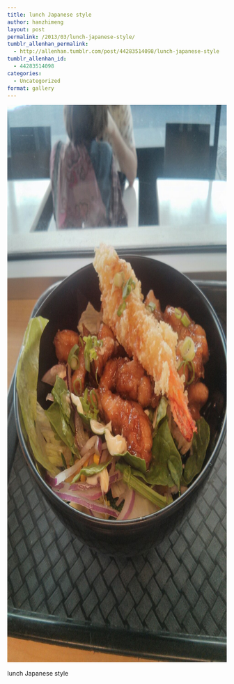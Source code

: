 ```yaml
---
title: lunch Japanese style
author: hanzhimeng
layout: post
permalink: /2013/03/lunch-japanese-style/
tumblr_allenhan_permalink:
  - http://allenhan.tumblr.com/post/44283514098/lunch-japanese-style
tumblr_allenhan_id:
  - 44283514098
categories:
  - Uncategorized
format: gallery
---
```

[<img class="alignnone size-full wp-image-436" alt="tumblr_miz2ajWNhJ1qzkacto1_" src="/images/uploads/2013/03/tumblr_miz2ajWNhJ1qzkacto1_.jpg" width="960" height="1280" />][1]

lunch Japanese style

 [1]: /images/uploads/2013/03/tumblr_miz2ajWNhJ1qzkacto1_.jpg
